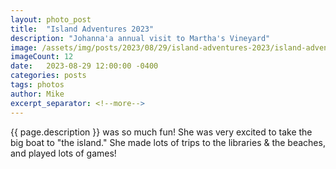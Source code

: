 ```yaml
---
layout: photo_post
title:  "Island Adventures 2023"
description: "Johanna'a annual visit to Martha's Vineyard"
image: /assets/img/posts/2023/08/29/island-adventures-2023/island-adventures-2023-preview.jpg
imageCount: 12
date:   2023-08-29 12:00:00 -0400
categories: posts
tags: photos
author: Mike
excerpt_separator: <!--more-->
---
```


{{ page.description }} <!--more--> was so much fun! She was very excited to take the big boat to "the island." She made lots of trips to the libraries & the beaches, and played lots of games!
